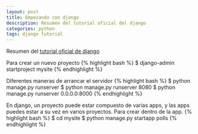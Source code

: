 ```yaml
---
layout: post
title: Empezando con django
description: Resumen del tutorial oficial del django
categories: python
tags: django tutorial
---
```


Resumen del [tutorial oficial de django](https://docs.djangoproject.com/es/1.10/intro/tutorial01/)

Para crear un nuevo proyecto
{% highlight bash %}
$ django-admin startproject mysite
{% endhighlight %}

Diferentes maneras de arrancar el servidor
{% highlight bash %}
$ python manage.py runserver
$ python manage.py runserver 8080
$ python manage.py runserver 0.0.0.0:8000
{% endhighlight %}

En django, un proyecto puede estar compuesto de varias apps, y las apps puedes estar a su vez en varios proyectos. Para crear dentro de la app.
{% highlight bash %}
$ cd mysite
$ python manage.py startapp polls
{% endhighlight %}

